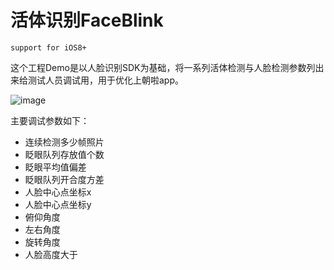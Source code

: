 # 活体识别FaceBlink

`support for iOS8+`

这个工程Demo是以人脸识别SDK为基础，将一系列活体检测与人脸检测参数列出来给测试人员调试用，用于优化上朝啦app。

![image](https://github.com/MQL9011/FaceBlink/blob/master/img/IMG.png)

主要调试参数如下：
* 连续检测多少帧照片
* 眨眼队列存放值个数
* 眨眼平均值偏差
* 眨眼队列开合度方差
* 人脸中心点坐标x
* 人脸中心点坐标y
* 俯仰角度
* 左右角度
* 旋转角度
* 人脸高度大于


```

```

                                                                                         


